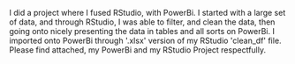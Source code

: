 I did a project where I fused RStudio, with PowerBi. 
I started with a large set of data, and through RStudio, I was able to filter, and clean the data, then going onto nicely presenting the data in tables and all sorts on PowerBi.
I imported onto PowerBi through '.xlsx' version of my RStudio 'clean_df' file.
Please find attached, my PowerBi and my RStudio Project respectfully.
